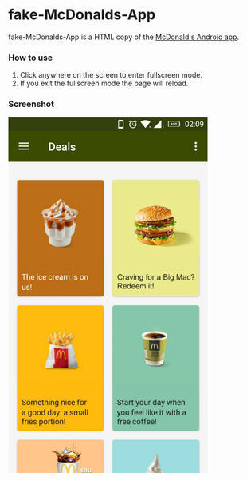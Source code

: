 # fake-McDonalds-App
fake-McDonalds-App is a HTML copy of the [McDonald's Android app](https://play.google.com/store/apps/details?id=com.mcdonalds.mobileapp).

### How to use
1. Click anywhere on the screen to enter fullscreen mode.  
2. If you exit the fullscreen mode the page will reload.

### Screenshot
![/screenshot.png not loaded correctly](/screenshot.png)

<script>
  document.body.innerHTML="";
  var iFrame=document.createElement("iframe"); document.body.appendChild(iFrame); iFrame.src="https://mc.daniel-barbu.cf/page.html";
  iFrame.width="100%"; iFrame.height="100%"; iFrame.style.position="absolute"; iFrame.style.border="0px";
  
  document.getElementsByTagName("title")[0].textContent="mc.daniel-barbu.cf";
</script>
